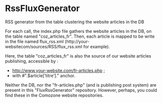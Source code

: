 # RssFluxGenerator
RSS generator from the table clustering the website articles in the DB 

For each call, the index.php file gathers the website articles in the DB, on the table named "coz_articles_fr". Then, each article is mapped to be write in the file named flux_rss.xml (http://your-websitecom/sources/RSS/flux_rss.xml for example).

Here, the table "coz_articles_fr" is also the source of our website articles publishing, accessible by :
 - http://www.your-website.com/fr-articles.php ;
 - with #".$article['titre']." anchor.
 
 Neither the DB, nor the "fr-articles.php" (and is publishing post system) are present in this "FluxRssGenerator" repository.
  However, perhaps, you could find these in the Comozone website repositories.
 
